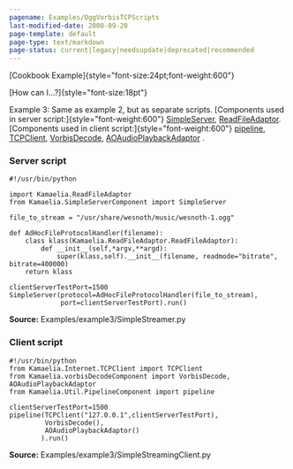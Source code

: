 ```yaml
---
pagename: Examples/OggVorbisTCPScripts
last-modified-date: 2008-09-20
page-template: default
page-type: text/markdown
page-status: current|legacy|needsupdate|deprecated|recommended
---
```

[Cookbook Example]{style="font-size:24pt;font-weight:600"}

[How can I\...?]{style="font-size:18pt"}

Example 3: Same as example 2, but as separate scripts. [Components used
in server script:]{style="font-weight:600"}
[SimpleServer](/Components/pydoc/Kamaelia.Chassis.ConnectedServer.SimpleServer.html),
[ReadFileAdaptor](/Components/pydoc/Kamaelia.ReadFileAdaptor.ReadFileAdaptor.html).
[Components used in client script:]{style="font-weight:600"}
[pipeline](/Components/pydoc/Kamaelia.Util.PipelineComponent.pipeline.html),
[TCPClient](/Components/pydoc/Kamaelia.Internet.TCPClient.TCPClient.html),
[VorbisDecode](/Components/pydoc/Kamaelia.vorbisDecodeComponent.VorbisDecode.html),
[AOAudioPlaybackAdaptor](/Components/pydoc/Kamaelia.vorbisDecodeComponent.AOAudioPlaybackAdaptor.html)
.

### Server script

```{.python}
#!/usr/bin/python

import Kamaelia.ReadFileAdaptor
from Kamaelia.SimpleServerComponent import SimpleServer

file_to_stream = "/usr/share/wesnoth/music/wesnoth-1.ogg"

def AdHocFileProtocolHandler(filename):
    class klass(Kamaelia.ReadFileAdaptor.ReadFileAdaptor):
        def __init__(self,*argv,**argd):
            super(klass,self).__init__(filename, readmode="bitrate", bitrate=400000)
    return klass

clientServerTestPort=1500
SimpleServer(protocol=AdHocFileProtocolHandler(file_to_stream),
             port=clientServerTestPort).run()
```

**Source:** Examples/example3/SimpleStreamer.py

### Client script

```{.python}
#!/usr/bin/python
from Kamaelia.Internet.TCPClient import TCPClient
from Kamaelia.vorbisDecodeComponent import VorbisDecode, AOAudioPlaybackAdaptor
from Kamaelia.Util.PipelineComponent import pipeline

clientServerTestPort=1500
pipeline(TCPClient("127.0.0.1",clientServerTestPort),
         VorbisDecode(),
         AOAudioPlaybackAdaptor()
        ).run()
```

**Source:** Examples/example3/SimpleStreamingClient.py

